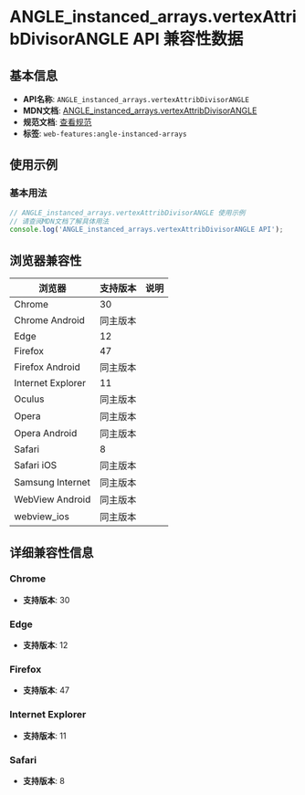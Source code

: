 # ANGLE_instanced_arrays.vertexAttribDivisorANGLE API 兼容性数据

## 基本信息

- **API名称**: `ANGLE_instanced_arrays.vertexAttribDivisorANGLE`
- **MDN文档**: [ANGLE_instanced_arrays.vertexAttribDivisorANGLE](https://developer.mozilla.org/docs/Web/API/ANGLE_instanced_arrays/vertexAttribDivisorANGLE)
- **规范文档**: [查看规范](https://registry.khronos.org/webgl/extensions/ANGLE_instanced_arrays/)
- **标签**: `web-features:angle-instanced-arrays`

## 使用示例

### 基本用法

```javascript
// ANGLE_instanced_arrays.vertexAttribDivisorANGLE 使用示例
// 请查阅MDN文档了解具体用法
console.log('ANGLE_instanced_arrays.vertexAttribDivisorANGLE API');
```

## 浏览器兼容性

| 浏览器 | 支持版本 | 说明 |
|--------|----------|------|
| Chrome | 30 |  |
| Chrome Android | 同主版本 |  |
| Edge | 12 |  |
| Firefox | 47 |  |
| Firefox Android | 同主版本 |  |
| Internet Explorer | 11 |  |
| Oculus | 同主版本 |  |
| Opera | 同主版本 |  |
| Opera Android | 同主版本 |  |
| Safari | 8 |  |
| Safari iOS | 同主版本 |  |
| Samsung Internet | 同主版本 |  |
| WebView Android | 同主版本 |  |
| webview_ios | 同主版本 |  |

## 详细兼容性信息

### Chrome

- **支持版本**: 30

### Edge

- **支持版本**: 12

### Firefox

- **支持版本**: 47

### Internet Explorer

- **支持版本**: 11

### Safari

- **支持版本**: 8

